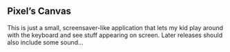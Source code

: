 Pixel’s Canvas
--------------
This is just a small, screensaver-like application that lets my kid play around with the keyboard and see stuff appearing on screen. Later releases should also include some sound…

